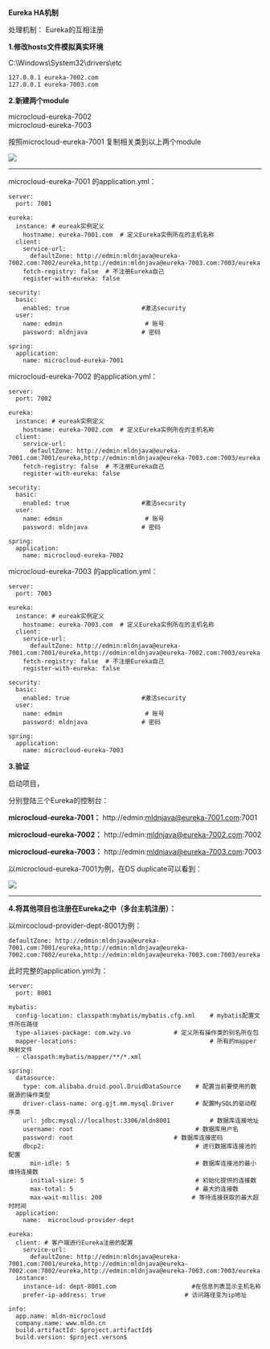 **Eureka HA机制**


处理机制： Eureka的互相注册

 **1.修改hosts文件模拟真实环境**

C:\Windows\System32\drivers\etc

	127.0.0.1 eureka-7002.com
	127.0.0.1 eureka-7003.com


 **2.新建两个module**

microcloud-eureka-7002   
microcloud-eureka-7003


按照microcloud-eureka-7001 复制相关类到以上两个module


![](../Images/12.png)




---
microcloud-eureka-7001 的application.yml：

	server:
	  port: 7001
	
	eureka:
	  instance: # eureak实例定义
	    hostname: eureka-7001.com  # 定义Eureka实例所在的主机名称
	  client:
	    service-url:
	      defaultZone: http://edmin:mldnjava@eureka-7002.com:7002/eureka,http://edmin:mldnjava@eureka-7003.com:7003/eureka
	    fetch-registry: false  # 不注册Eureka自己
	    register-with-eureka: false
	
	security:
	  basic:
	    enabled: true                    #激活security
	  user:
	    name: edmin                       # 账号
	    password: mldnjava               # 密码
	
	spring:
	  application:
	    name: microcloud-eureka-7001
	

microcloud-eureka-7002 的application.yml：


	server:
	  port: 7002
	
	eureka: 
	  instance: # eureak实例定义
	    hostname: eureka-7002.com  # 定义Eureka实例所在的主机名称
	  client:
	    service-url:
	      defaultZone: http://edmin:mldnjava@eureka-7001.com:7001/eureka,http://edmin:mldnjava@eureka-7003.com:7003/eureka
	    fetch-registry: false  # 不注册Eureka自己
	    register-with-eureka: false
	
	security:
	  basic:
	    enabled: true                    #激活security
	  user:
	    name: edmin                       # 账号
	    password: mldnjava               # 密码
	
	spring:
	  application:
	    name: microcloud-eureka-7002


microcloud-eureka-7003 的application.yml：

	server:
	  port: 7003
	
	eureka: 
	  instance: # eureak实例定义
	    hostname: eureka-7003.com  # 定义Eureka实例所在的主机名称
	  client:
	    service-url:
	      defaultZone: http://edmin:mldnjava@eureka-7001.com:7001/eureka,http://edmin:mldnjava@eureka-7002.com:7003/eureka
	    fetch-registry: false  # 不注册Eureka自己
	    register-with-eureka: false
	
	security:
	  basic:
	    enabled: true                    #激活security
	  user:
	    name: edmin                       # 账号
	    password: mldnjava               # 密码
	
	spring:
	  application:
	    name: microcloud-eureka-7003


**3.验证**

启动项目，

分别登陆三个Eureka的控制台：

**microcloud-eureka-7001：** http://edmin:mldnjava@eureka-7001.com:7001

**microcloud-eureka-7002：** http://edmin:mldnjava@eureka-7002.com:7002

**microcloud-eureka-7003：** http://edmin:mldnjava@eureka-7003.com:7003   




以microcloud-eureka-7001为例，在DS duplicate可以看到：

![](../Images/13.png)


----

**4.将其他项目也注册在Eureka之中（多台主机注册）：**

以mircocloud-provider-dept-8001为例：


	defaultZone: http://edmin:mldnjava@eureka-7001.com:7001/eureka,http://edmin:mldnjava@eureka-7002.com:7002/eureka,http://edmin:mldnjava@eureka-7003.com:7003/eureka


此时完整的application.yml为：

	server:
	  port: 8001
	
	mybatis:
	  config-location: classpath:mybatis/mybatis.cfg.xml    # mybatis配置文件所在路径
	  type-aliases-package: com.wzy.vo            # 定义所有操作类的别名所在包
	  mapper-locations:                                     # 所有的mapper映射文件
	  - classpath:mybatis/mapper/**/*.xml

	spring:
	  datasource:
	    type: com.alibaba.druid.pool.DruidDataSource    # 配置当前要使用的数据源的操作类型
	    driver-class-name: org.gjt.mm.mysql.Driver      # 配置MySQL的驱动程序类
	    url: jdbc:mysql://localhost:3306/mldn8001           # 数据库连接地址
	    username: root                                  # 数据库用户名
	    password: root                            # 数据库连接密码
	    dbcp2:                                          # 进行数据库连接池的配置
	      min-idle: 5                                   # 数据库连接池的最小维持连接数    
	      initial-size: 5                               # 初始化提供的连接数
	      max-total: 5                                  # 最大的连接数
	      max-wait-millis: 200                         # 等待连接获取的最大超时时间
	  application:
	    name:  microcloud-provider-dept
	
	eureka:
	  client: # 客户端进行Eureka注册的配置
	    service-url:
	      defaultZone: http://edmin:mldnjava@eureka-7001.com:7001/eureka,http://edmin:mldnjava@eureka-7002.com:7002/eureka,http://edmin:mldnjava@eureka-7003.com:7003/eureka
	  instance:
	    instance-id: dept-8001.com                     #在信息列表显示主机名称
	    prefer-ip-address: true                      # 访问路径变为ip地址
	
	info:
	  app.name: mldn-microcloud
	  company.name: www.mldn.cn
	  build.artifactId: $project.artifactId$
	  build.version: $project.verson$
